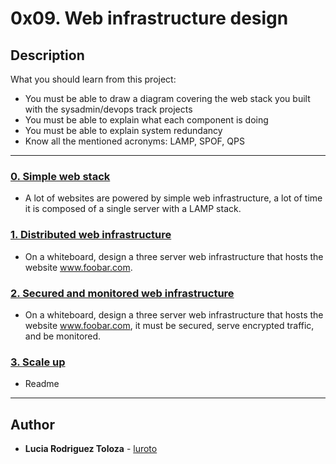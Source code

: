# 0x09. Web infrastructure design

## Description
What you should learn from this project:

* You must be able to draw a diagram covering the web stack you built with the sysadmin/devops track projects
* You must be able to explain what each component is doing
* You must be able to explain system redundancy
* Know all the mentioned acronyms: LAMP, SPOF, QPS

---

### [0. Simple web stack](./0-simple_web_stack)
* A lot of websites are powered by simple web infrastructure, a lot of time it is composed of a single server with a LAMP stack.


### [1. Distributed web infrastructure](./1-distributed_web_infrastructure)
* On a whiteboard, design a three server web infrastructure that hosts the website www.foobar.com.


### [2. Secured and monitored web infrastructure](./2-secured_and_monitored_web_infrastructure)
* On a whiteboard, design a three server web infrastructure that hosts the website www.foobar.com, it must be secured, serve encrypted traffic, and be monitored.


### [3. Scale up](./3-scale_up)
* Readme

---

## Author
* **Lucia Rodriguez Toloza** - [luroto](https://github.com/luroto)